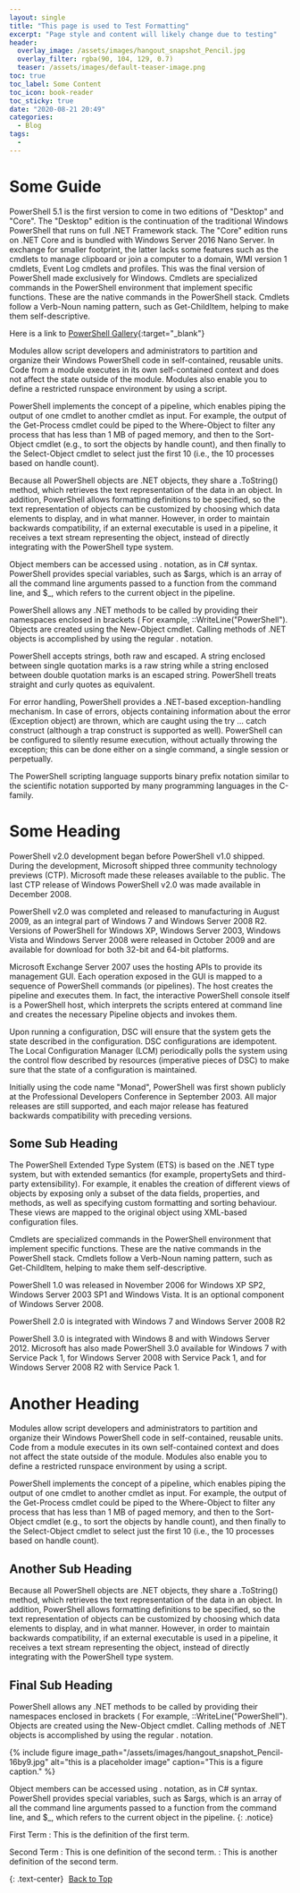 ```yaml
---
layout: single
title: "This page is used to Test Formatting"
excerpt: "Page style and content will likely change due to testing"
header:
  overlay_image: /assets/images/hangout_snapshot_Pencil.jpg
  overlay_filter: rgba(90, 104, 129, 0.7)
  teaser: /assets/images/default-teaser-image.png
toc: true
toc_label: Some Content
toc_icon: book-reader
toc_sticky: true
date: "2020-08-21 20:49"
categories:
  - Blog
tags:
  - 
---
```


<script src="https://formspree.io/js/formbutton-v1.0.0.min.js" defer></script>
<script>
  window.formbutton=window.formbutton||function(){(formbutton.q=formbutton.q||[]).push(arguments)};
/* customize formbutton here*/     
  formbutton("create", {
    action: "https://formspree.io/xvowjgjd",
    buttonImg: "<i class='fas fa-envelope' style='font-size:20px'/>",
    theme: "minimal",
    title: "Contact Me!",
    fields: [
      { 
        type: "email", 
        label: "Email:", 
        name: "email",
        required: true,
        placeholder: "your@email.com"
      },
      {
        type: "textarea",
        label: "Message:",
        name: "message",
        required: true,
        placeholder: "What's on your mind?",
      },
      { type: "submit" }      
    ],
    styles: {
      fontFamily: "Roboto",
      fontSize: "1em",
      title: {
        background: "#999999",
      },
      button: {
        background: "#999999",
      }
    },
    initiallyVisible: false
  });
</script>

# <icon class="fas fa-book"></icon> Some Guide

PowerShell 5.1 is the first version to come in two editions of "Desktop" and "Core". The "Desktop" edition is the continuation of the traditional Windows PowerShell that runs on full .NET Framework stack. The "Core" edition runs on .NET Core and is bundled with Windows Server 2016 Nano Server. In exchange for smaller footprint, the latter lacks some features such as the cmdlets to manage clipboard or join a computer to a domain, WMI version 1 cmdlets, Event Log cmdlets and profiles. This was the final version of PowerShell made exclusively for Windows.
Cmdlets are specialized commands in the PowerShell environment that implement specific functions. These are the native commands in the PowerShell stack. Cmdlets follow a Verb-Noun naming pattern, such as Get-ChildItem, helping to make them self-descriptive.

Here is a link to [PowerShell Gallery][1]{:target="_blank"}

Modules allow script developers and administrators to partition and organize their Windows PowerShell code in self-contained, reusable units. Code from a module executes in its own self-contained context and does not affect the state outside of the module. Modules also enable you to define a restricted runspace environment by using a script.

PowerShell implements the concept of a pipeline, which enables piping the output of one cmdlet to another cmdlet as input. For example, the output of the Get-Process cmdlet could be piped to the Where-Object to filter any process that has less than 1 MB of paged memory, and then to the Sort-Object cmdlet (e.g., to sort the objects by handle count), and then finally to the Select-Object cmdlet to select just the first 10 (i.e., the 10 processes based on handle count).

Because all PowerShell objects are .NET objects, they share a .ToString() method, which retrieves the text representation of the data in an object. In addition, PowerShell allows formatting definitions to be specified, so the text representation of objects can be customized by choosing which data elements to display, and in what manner. However, in order to maintain backwards compatibility, if an external executable is used in a pipeline, it receives a text stream representing the object, instead of directly integrating with the PowerShell type system.

Object members can be accessed using . notation, as in C# syntax. PowerShell provides special variables, such as $args, which is an array of all the command line arguments passed to a function from the command line, and $_, which refers to the current object in the pipeline.

PowerShell allows any .NET methods to be called by providing their namespaces enclosed in brackets ( For example,
::WriteLine("PowerShell").
Objects are created using the New-Object cmdlet. Calling methods of .NET objects is accomplished by using the regular . notation.

PowerShell accepts strings, both raw and escaped. A string enclosed between single quotation marks is a raw string while a string enclosed between double quotation marks is an escaped string. PowerShell treats straight and curly quotes as equivalent.

For error handling, PowerShell provides a .NET-based exception-handling mechanism. In case of errors, objects containing information about the error (Exception object) are thrown, which are caught using the try ... catch construct (although a trap construct is supported as well). PowerShell can be configured to silently resume execution, without actually throwing the exception; this can be done either on a single command, a single session or perpetually.

The PowerShell scripting language supports binary prefix notation similar to the scientific notation supported by many programming languages in the C-family.

# Some Heading
PowerShell v2.0 development began before PowerShell v1.0 shipped. During the development, Microsoft shipped three community technology previews (CTP). Microsoft made these releases available to the public. The last CTP release of Windows PowerShell v2.0 was made available in December 2008.

PowerShell v2.0 was completed and released to manufacturing in August 2009, as an integral part of Windows 7 and Windows Server 2008 R2. Versions of PowerShell for Windows XP, Windows Server 2003, Windows Vista and Windows Server 2008 were released in October 2009 and are available for download for both 32-bit and 64-bit platforms.

Microsoft Exchange Server 2007 uses the hosting APIs to provide its management GUI. Each operation exposed in the GUI is mapped to a sequence of PowerShell commands (or pipelines). The host creates the pipeline and executes them. In fact, the interactive PowerShell console itself is a PowerShell host, which interprets the scripts entered at command line and creates the necessary Pipeline objects and invokes them.

Upon running a configuration, DSC will ensure that the system gets the state described in the configuration. DSC configurations are idempotent.  The Local Configuration Manager (LCM) periodically polls the system using the control flow described by resources (imperative pieces of DSC) to make sure that the state of a configuration is maintained.

Initially using the code name "Monad", PowerShell was first shown publicly at the Professional Developers Conference in September 2003. All major releases are still supported, and each major release has featured backwards compatibility with preceding versions.

## Some Sub Heading

The PowerShell Extended Type System (ETS) is based on the .NET type system, but with extended semantics (for example, propertySets and third-party extensibility). For example, it enables the creation of different views of objects by exposing only a subset of the data fields, properties, and methods, as well as specifying custom formatting and sorting behaviour. These views are mapped to the original object using XML-based configuration files.

Cmdlets are specialized commands in the PowerShell environment that implement specific functions. These are the native commands in the PowerShell stack. Cmdlets follow a Verb-Noun naming pattern, such as Get-ChildItem, helping to make them self-descriptive.

PowerShell 1.0 was released in November 2006 for Windows XP SP2, Windows Server 2003 SP1 and Windows Vista. It is an optional component of Windows Server 2008.

PowerShell 2.0 is integrated with Windows 7 and Windows Server 2008 R2

PowerShell 3.0 is integrated with Windows 8 and with Windows Server 2012. Microsoft has also made PowerShell 3.0 available for Windows 7 with Service Pack 1, for Windows Server 2008 with Service Pack 1, and for Windows Server 2008 R2 with Service Pack 1.

# Another Heading
Modules allow script developers and administrators to partition and organize their Windows PowerShell code in self-contained, reusable units. Code from a module executes in its own self-contained context and does not affect the state outside of the module. Modules also enable you to define a restricted runspace environment by using a script.

PowerShell implements the concept of a pipeline, which enables piping the output of one cmdlet to another cmdlet as input. For example, the output of the Get-Process cmdlet could be piped to the Where-Object to filter any process that has less than 1 MB of paged memory, and then to the Sort-Object cmdlet (e.g., to sort the objects by handle count), and then finally to the Select-Object cmdlet to select just the first 10 (i.e., the 10 processes based on handle count).

## Another Sub Heading
Because all PowerShell objects are .NET objects, they share a .ToString() method, which retrieves the text representation of the data in an object. In addition, PowerShell allows formatting definitions to be specified, so the text representation of objects can be customized by choosing which data elements to display, and in what manner. However, in order to maintain backwards compatibility, if an external executable is used in a pipeline, it receives a text stream representing the object, instead of directly integrating with the PowerShell type system.

## Final Sub Heading

PowerShell allows any .NET methods to be called by providing their namespaces enclosed in brackets ( For example,
::WriteLine("PowerShell").
Objects are created using the New-Object cmdlet. Calling methods of .NET objects is accomplished by using the regular . notation.

{% include figure image_path="/assets/images/hangout_snapshot_Pencil-16by9.jpg" alt="this is a placeholder image" caption="This is a figure caption." %}

Object members can be accessed using . notation, as in C# syntax. PowerShell provides special variables, such as $args, which is an array of all the command line arguments passed to a function from the command line, and $_, which refers to the current object in the pipeline.
{: .notice}

First Term
: This is the definition of the first term.

Second Term
: This is one definition of the second term.
: This is another definition of the second term.

{: .text-center}
<a href="#" class="btn btn--info btn--small"><i class="fas fa-caret-up" aria-hidden="true" style="color: white; margin-right:5px;"></i>Back to Top</a>

[1]: http://powershellgallery.com

